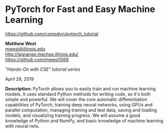 # PyTorch for Fast and Easy Machine Learning

https://github.com/compdyn/pytorch_tutorial

**Matthew West**  
mwest@illinois.edu  
http://lagrange.mechse.illinois.edu/  
https://github.com/mwest1066

_"Hands-On with CSE" tutorial series_

April 26, 2019

**Description:** PyTorch allows you to easily train and run machine learning models. It uses standard Python methods for writing code, so it's both simple and powerful. We will cover the core automatic differentiation capabilities of PyTorch, training deep neural networks, using GPUs and parallel computation, managing training and test data, saving and loading models, and visualizing training progress. We will assume a good knowledge of Python and NumPy, and basic knowledge of machine learning with neural nets.
